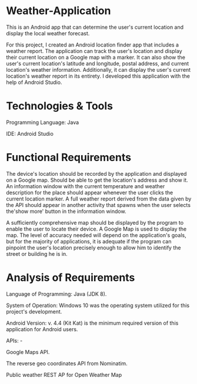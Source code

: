 # Weather-Application
This is an Android app that can determine the user's current location and display the local weather forecast.

For this project, I created an Android location finder app that includes a weather report. The application can track the user's location and display their current location on a Google map with a marker. It can also show the user's current location's latitude and longitude, postal address, and current location's weather information. Additionally, it can display the user's current location's weather report in its entirety. I developed this application with the help of Android Studio.

# Technologies & Tools

Programming Language:
Java

IDE:
Android Studio

# Functional Requirements

The device's location should be recorded by the application and displayed on a Google map.
Should be able to get the location's address and show it.
An information window with the current temperature and weather description for the place should appear whenever the user clicks the current location marker.
A full weather report derived from the data given by the API should appear in another activity that spawns when the user selects the'show more' button in the information window.

A sufficiently comprehensive map should be displayed by the program to enable the user to locate their device. A Google Map is used to display the map. The level of accuracy needed will depend on the application's goals, but for the majority of applications, it is adequate if the program can pinpoint the user's location precisely enough to allow him to identify the street or building he is in.

# Analysis of Requirements

Language of Programming: Java (JDK 8).

System of Operation: Windows 10 was the operating system utilized for this project's development.

Android Version: v. 4.4 (Kit Kat) is the minimum required version of this application for Android users.

APIs: -

Google Maps API.

The reverse geo coordinates API from Nominatim.

Public weather REST AP for Open Weather Map


